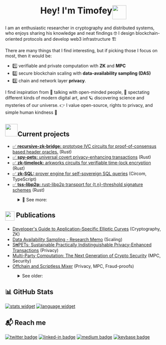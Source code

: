 <h1 align="center">
  Hey! I'm Timofey<img align="top" src="https://media.giphy.com/media/vAi1XUShhkPpx9bEP4/giphy.gif" width="45">
</h1>

I am an enthusiastic researcher in cryptography and distributed systems, who enjoys sharing his knowledge and neat findings 🤓 I design blockchain-oriented protocols and develop web3 infrastructure 🏗️

There are many things that I find interesting, but if picking those I focus on most, then it would be: 
- 1️⃣ verifiable and private computation with **ZK** and **MPC** 
- 2️⃣ secure blockchain scaling with **data-availability sampling (DAS)**
- 3️⃣ chain and network layer **privacy**.

I find inspiration from 👥 talking with open-minded people, 🎨 spectating different kinds of modern digital art, and 🪐 discovering science and mysteries of our universe. 👉 I value open-source, rights to privacy, and simple human kindness 🤗

## <img src="https://github.com/timoth-y/timoth-y/blob/master/assets/coding.gif?raw=true" width="40">Current projects
- [✅ **recursive-zk-bridge:** prototype IVC circuits for proof-of-consensus based header oracles.](https://github.com/ChainSafe/recursive-zk-bridge) (Rust)
- [✅ **spy-pets:** universal covert privacy-enhancing transactions](https://github.com/timoth-y/spy-pets) (Rust)
- [✅ **zk-timelock:** arkworks circuits for verifiable time-lock encryption](https://github.com/timoth-y/zk-timelock) (Rust)
- [✅ **zk-SQL:** prover engine for self-sovereign SQL queries](https://github.com/timoth-y/zk-SQL) (Circom, TypeScript)
- [✅ **tss-libp2p:** rust-libp2p transport for {t,n}-threshold signature schemes](https://github.com/timoth-y/tss-libp2p) (Rust)
<dl>
<dd>
<details>
<summary> 👀 See more: </summary>
  <li><a href="https://github.com/ChainSafe/das-prototype">✅ <b>das-prototype:</b> research prototypes of Data Availability Sampling for Ethereum </a> (Rust)</li>
  <li><a href="https://github.com/timoth-y/tlock-rs">✅ <b>tlock-rs:</b> practical time-lock encryption using drand threshold network </a> (Rust)</li>
  <li><a href="https://github.com/timoth-y/two-party-adaptor">✅ <b>2-party-adaptor:</b> joint adaptor signatures generation </a> (Rust)</li>
  <li><a href="https://github.com/timoth-y/contangle-zkcp">❄️ <b>contangle-zkcp:</b> universal zero-knowledge contingent payments </a> (Rust)</li>
  <li><a href="https://github.com/ChainSafe/go-signature-adaptor">✅ <b>go-signature-adaptor:</b> pure Go implementation of ECDSA signature adaptors</a> (Go)</li>
  <li><a href="https://github.com/timoth-y/obsidian-ticktick">❄️ <b>obsidian-ticktick:</b> sync Obsidian checklists with TickTick</a> (TypeScript)</li>
  <li><a href="https://github.com/timoth-y/obsidian-hackmd">❄️ <b>obsidian-hackmd:</b> publish Obsidian notes to HackMD</a> (TypeScript)</li>
</details>
</dd>
</dl>

<!-- ## <img align="top" src="https://media.giphy.com/media/l4Ah2V9VDkRHCL7cE9/giphy.gif" width="30"> Previous projects
- [**chainmetric-iot:** embedded sensor system for publishing environment data onto the Hyperledger Fabric blockchain](https://github.com/timoth-y/chainmetric-iot) (Go)
- [**chainmetric-app:** mobile app for the IoT-enabled supply chain blockchain](https://github.com/timoth-y/chainmetric-app) (Dart, Kotlin, Go)
- [**fabnctl:** CLI for deploying HL Fabric chains to Kubernetes](https://github.com/timoth-y/fabnctl) (Go)
- [**kicksware:** cloud-native microservice-based sneaker resale platform](https://github.com/timoth-y/kicksware-platform) (Go, C#)
- See more in the pinned repos 👇 -->

## <img align="top" src="https://media.giphy.com/media/p0Ac5EAhR9pm8uLMlQ/giphy.gif" width="30"> Publications
- [Developer's Guide to Application-Specific Elliptic Curves](https://solutions.chainsafe.io/blog/application-specific-curves) (Cryptography, ZK)
- [Data Availability Sampling - Research Memo](https://hackmd.io/@timofey/SyqzhA4vo) (Scaling)
- [S𝛑PETs: Sustainable Practically Indistinguishable Privacy-Enhanced Transactions](https://github.com/timoth-y/spy-pets/blob/main/paper/SpyPETs.pdf) (Privacy)
- [Multi-Party Computation: The Next Generation of Crypto Security](https://medium.com/buildwithsygma/multi-party-computation-the-next-generation-of-crypto-security-d83d60d622d0) (MPC, Security)
- [Offchain and Scriptless Mixer](https://ethresear.ch/t/offchain-and-scriptless-mixer/12851) (Privacy, MPC, Fraud-proofs)
<dl>
<dd>
<details>
  <summary> See older: </summary>
  <li><a href="https://github.com/timoth-y/elastic-bridge/blob/main/ElasticBridgePaper.pdf">Elastic-Bridge: trustless bridge for transferring rebase currencies</a> (Interoperability)</li>
  <li><a href="https://medium.com/better-programming/how-to-implement-your-distributed-filesystem-with-glusterfs-and-kubernetes-83ee7f5f834f">How to Implement Your Distributed Filesystem With GlusterFS And Kubernetes</a> (DevOps)</li>
   <li><a href="https://medium.com/better-programming/what-makes-go-so-different-eb0648498ce0">What Makes Go So Different?</a> (Programming)</li>
</details>
</dd>
</dl>

## 📊 GitHub Stats

[![stats widget]][timothy-user]
[![language widget]][timothy-user]
<!-- [![activity graph]][timothy-user] -->

<!-- https://github.com/ashutosh00710/github-readme-activity-graph -->

[timothy-user]: https://github.com/timoth-y/timoth-y

[stats widget]: https://github-readme-stats.vercel.app/api?username=timoftime&hide=issues&show_icons=true&line_height=25&count_private=true&title_color=C9D1D9&text_color=c9cacc&icon_color=04AFD3&bg_color=121820&hide_border=true&custom_title=Timothy's%20GitHub%20Stats
[language widget]: https://github-readme-stats.vercel.app/api/top-langs/?username=timoftime&langs_count=6&hide=css,html,less&line_height=25&title_color=C9D1D9&text_color=c9cacc&icon_color=04AFD3&bg_color=121820&count_private=true&hide_border=true&layout=compact&card_width=265
[activity graph]: https://activity-graph.herokuapp.com/graph?username=timoftime&bg_color=0D1117&title_color=C9D1D9&color=c9cacc&line=04AFD3&point=04AFD3&hide_border=true&custom_title=Timothy's%20Contribution%20Graph

## 📬 Reach me

[![twitter badge]](https://twitter.com/timoethey)
[![linked-in badge]](https://www.linkedin.com/in/timofeyy)
[![medium badge]](https://medium.com/@timoftime)
[![keybase badge]](https://keybase.io/ethotim)

[linked-in badge]: https://img.shields.io/badge/linkedin-0A66C2?&style=for-the-badge&logo=linkedin&logoColor=white
[medium badge]: https://img.shields.io/badge/medium-000000?&style=for-the-badge&logo=medium&logoColor=white
[telegram badge]: https://img.shields.io/badge/Telegram-26A5E4?&style=for-the-badge&logo=telegram&logoColor=white
[twitter badge]: https://img.shields.io/badge/Twitter-1DA1F2?&style=for-the-badge&logo=twitter&logoColor=white
[keybase badge]: https://img.shields.io/badge/Keybase-3663ea?&style=for-the-badge&logo=keybase&logoColor=white
